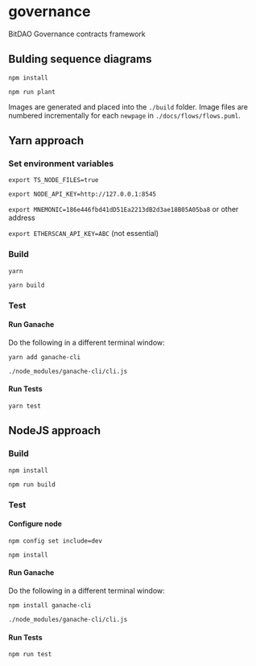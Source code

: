 # governance
BitDAO Governance contracts framework

## Bulding sequence diagrams

`npm install`

`npm run plant`

Images are generated and placed into the `./build` folder. 
Image files are numbered incrementally for each `newpage` in `./docs/flows/flows.puml`.


## Yarn approach

### Set environment variables

`export TS_NODE_FILES=true`

`export NODE_API_KEY=http://127.0.0.1:8545`

`export MNEMONIC=186e446fbd41dD51Ea2213dB2d3ae18B05A05ba8` or other address

`export ETHERSCAN_API_KEY=ABC` (not essential)

### Build

`yarn`

`yarn build`

### Test 


#### Run Ganache

Do the following in a different terminal window:

`yarn add ganache-cli`

`./node_modules/ganache-cli/cli.js`


#### Run Tests

`yarn test`


## NodeJS approach

### Build

`npm install`

`npm run build`

### Test

#### Configure node

`npm config set include=dev`

`npm install`


#### Run Ganache

Do the following in a different terminal window:

`npm install ganache-cli`

`./node_modules/ganache-cli/cli.js`

#### Run Tests

`npm run test`
